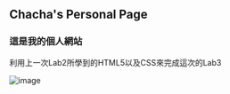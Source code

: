 ## Chacha's Personal Page


### 這是我的個人網站


<p> 利用上一次Lab2所學到的HTML5以及CSS來完成這次的Lab3 </p>



![image](https://upload.cc/i1/2019/03/16/C2MTLQ.jpg)
